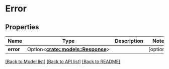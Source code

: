 # Error

## Properties

Name | Type | Description | Notes
------------ | ------------- | ------------- | -------------
**error** | Option<[**crate::models::Response**](Response.md)> |  | [optional]

[[Back to Model list]](../README.md#documentation-for-models) [[Back to API list]](../README.md#documentation-for-api-endpoints) [[Back to README]](../README.md)


